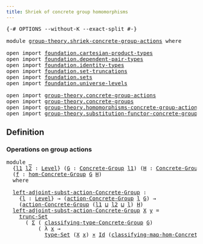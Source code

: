 ```yaml
---
title: Shriek of concrete group homomorphisms
---
```


<pre class="Agda"><a id="64" class="Symbol">{-#</a> <a id="68" class="Keyword">OPTIONS</a> <a id="76" class="Pragma">--without-K</a> <a id="88" class="Pragma">--exact-split</a> <a id="102" class="Symbol">#-}</a>

<a id="107" class="Keyword">module</a> <a id="114" href="group-theory.shriek-concrete-group-actions.html" class="Module">group-theory.shriek-concrete-group-actions</a> <a id="157" class="Keyword">where</a>

<a id="164" class="Keyword">open</a> <a id="169" class="Keyword">import</a> <a id="176" href="foundation.cartesian-product-types.html" class="Module">foundation.cartesian-product-types</a>
<a id="211" class="Keyword">open</a> <a id="216" class="Keyword">import</a> <a id="223" href="foundation.dependent-pair-types.html" class="Module">foundation.dependent-pair-types</a>
<a id="255" class="Keyword">open</a> <a id="260" class="Keyword">import</a> <a id="267" href="foundation.identity-types.html" class="Module">foundation.identity-types</a>
<a id="293" class="Keyword">open</a> <a id="298" class="Keyword">import</a> <a id="305" href="foundation.set-truncations.html" class="Module">foundation.set-truncations</a>
<a id="332" class="Keyword">open</a> <a id="337" class="Keyword">import</a> <a id="344" href="foundation.sets.html" class="Module">foundation.sets</a>
<a id="360" class="Keyword">open</a> <a id="365" class="Keyword">import</a> <a id="372" href="foundation.universe-levels.html" class="Module">foundation.universe-levels</a>

<a id="400" class="Keyword">open</a> <a id="405" class="Keyword">import</a> <a id="412" href="group-theory.concrete-group-actions.html" class="Module">group-theory.concrete-group-actions</a>
<a id="448" class="Keyword">open</a> <a id="453" class="Keyword">import</a> <a id="460" href="group-theory.concrete-groups.html" class="Module">group-theory.concrete-groups</a>
<a id="489" class="Keyword">open</a> <a id="494" class="Keyword">import</a> <a id="501" href="group-theory.homomorphisms-concrete-group-actions.html" class="Module">group-theory.homomorphisms-concrete-group-actions</a>
<a id="551" class="Keyword">open</a> <a id="556" class="Keyword">import</a> <a id="563" href="group-theory.substitution-functor-concrete-group-actions.html" class="Module">group-theory.substitution-functor-concrete-group-actions</a>
</pre>
## Definition

### Operations on group actions

<pre class="Agda"><a id="681" class="Keyword">module</a> <a id="688" href="group-theory.shriek-concrete-group-actions.html#688" class="Module">_</a>
  <a id="692" class="Symbol">{</a><a id="693" href="group-theory.shriek-concrete-group-actions.html#693" class="Bound">l1</a> <a id="696" href="group-theory.shriek-concrete-group-actions.html#696" class="Bound">l2</a> <a id="699" class="Symbol">:</a> <a id="701" href="Agda.Primitive.html#597" class="Postulate">Level</a><a id="706" class="Symbol">}</a> <a id="708" class="Symbol">(</a><a id="709" href="group-theory.shriek-concrete-group-actions.html#709" class="Bound">G</a> <a id="711" class="Symbol">:</a> <a id="713" href="group-theory.concrete-groups.html#2028" class="Function">Concrete-Group</a> <a id="728" href="group-theory.shriek-concrete-group-actions.html#693" class="Bound">l1</a><a id="730" class="Symbol">)</a> <a id="732" class="Symbol">(</a><a id="733" href="group-theory.shriek-concrete-group-actions.html#733" class="Bound">H</a> <a id="735" class="Symbol">:</a> <a id="737" href="group-theory.concrete-groups.html#2028" class="Function">Concrete-Group</a> <a id="752" href="group-theory.shriek-concrete-group-actions.html#696" class="Bound">l2</a><a id="754" class="Symbol">)</a>
  <a id="758" class="Symbol">(</a><a id="759" href="group-theory.shriek-concrete-group-actions.html#759" class="Bound">f</a> <a id="761" class="Symbol">:</a> <a id="763" href="group-theory.concrete-groups.html#7034" class="Function">hom-Concrete-Group</a> <a id="782" href="group-theory.shriek-concrete-group-actions.html#709" class="Bound">G</a> <a id="784" href="group-theory.shriek-concrete-group-actions.html#733" class="Bound">H</a><a id="785" class="Symbol">)</a>
  <a id="789" class="Keyword">where</a>

  <a id="798" href="group-theory.shriek-concrete-group-actions.html#798" class="Function">left-adjoint-subst-action-Concrete-Group</a> <a id="839" class="Symbol">:</a>
    <a id="845" class="Symbol">{</a><a id="846" href="group-theory.shriek-concrete-group-actions.html#846" class="Bound">l</a> <a id="848" class="Symbol">:</a> <a id="850" href="Agda.Primitive.html#597" class="Postulate">Level</a><a id="855" class="Symbol">}</a> <a id="857" class="Symbol">→</a> <a id="859" class="Symbol">(</a><a id="860" href="group-theory.concrete-group-actions.html#807" class="Function">action-Concrete-Group</a> <a id="882" href="group-theory.shriek-concrete-group-actions.html#846" class="Bound">l</a> <a id="884" href="group-theory.shriek-concrete-group-actions.html#709" class="Bound">G</a><a id="885" class="Symbol">)</a> <a id="887" class="Symbol">→</a>
    <a id="893" class="Symbol">(</a><a id="894" href="group-theory.concrete-group-actions.html#807" class="Function">action-Concrete-Group</a> <a id="916" class="Symbol">(</a><a id="917" href="group-theory.shriek-concrete-group-actions.html#693" class="Bound">l1</a> <a id="920" href="Agda.Primitive.html#810" class="Primitive Operator">⊔</a> <a id="922" href="group-theory.shriek-concrete-group-actions.html#696" class="Bound">l2</a> <a id="925" href="Agda.Primitive.html#810" class="Primitive Operator">⊔</a> <a id="927" href="group-theory.shriek-concrete-group-actions.html#846" class="Bound">l</a><a id="928" class="Symbol">)</a> <a id="930" href="group-theory.shriek-concrete-group-actions.html#733" class="Bound">H</a><a id="931" class="Symbol">)</a>
  <a id="935" href="group-theory.shriek-concrete-group-actions.html#798" class="Function">left-adjoint-subst-action-Concrete-Group</a> <a id="976" href="group-theory.shriek-concrete-group-actions.html#976" class="Bound">X</a> <a id="978" href="group-theory.shriek-concrete-group-actions.html#978" class="Bound">y</a> <a id="980" class="Symbol">=</a>
    <a id="986" href="foundation.set-truncations.html#4197" class="Function">trunc-Set</a>
      <a id="1002" class="Symbol">(</a> <a id="1004" href="foundation-core.dependent-pair-types.html#515" class="Record">Σ</a> <a id="1006" class="Symbol">(</a> <a id="1008" href="group-theory.concrete-groups.html#2429" class="Function">classifying-type-Concrete-Group</a> <a id="1040" href="group-theory.shriek-concrete-group-actions.html#709" class="Bound">G</a><a id="1041" class="Symbol">)</a>
          <a id="1053" class="Symbol">(</a> <a id="1055" class="Symbol">λ</a> <a id="1057" href="group-theory.shriek-concrete-group-actions.html#1057" class="Bound">x</a> <a id="1059" class="Symbol">→</a>
            <a id="1073" href="foundation-core.sets.html#1304" class="Function">type-Set</a> <a id="1082" class="Symbol">(</a><a id="1083" href="group-theory.shriek-concrete-group-actions.html#976" class="Bound">X</a> <a id="1085" href="group-theory.shriek-concrete-group-actions.html#1057" class="Bound">x</a><a id="1086" class="Symbol">)</a> <a id="1088" href="foundation-core.cartesian-product-types.html#590" class="Function Operator">×</a> <a id="1090" href="foundation-core.identity-types.html#1767" class="Datatype">Id</a> <a id="1093" class="Symbol">(</a><a id="1094" href="group-theory.concrete-groups.html#7384" class="Function">classifying-map-hom-Concrete-Group</a> <a id="1129" href="group-theory.shriek-concrete-group-actions.html#709" class="Bound">G</a> <a id="1131" href="group-theory.shriek-concrete-group-actions.html#733" class="Bound">H</a> <a id="1133" href="group-theory.shriek-concrete-group-actions.html#759" class="Bound">f</a> <a id="1135" href="group-theory.shriek-concrete-group-actions.html#1057" class="Bound">x</a><a id="1136" class="Symbol">)</a> <a id="1138" href="group-theory.shriek-concrete-group-actions.html#978" class="Bound">y</a><a id="1139" class="Symbol">))</a>
</pre>